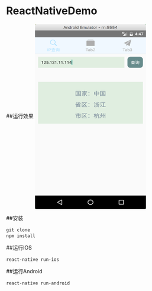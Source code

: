 # ReactNativeDemo

##运行效果
<img src="./screenshot/1.png" width = "300" height = "500"  align=center />

##安装
```
git clone 
npm install
```
##运行IOS
```
react-native run-ios
```
##运行Android
```
react-native run-android
```

